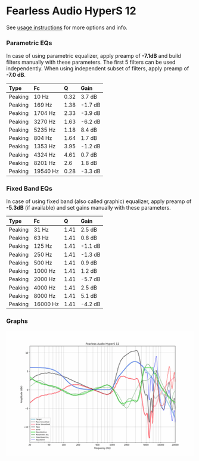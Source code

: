 # Fearless Audio HyperS 12
See [usage instructions](https://github.com/jaakkopasanen/AutoEq#usage) for more options and info.

### Parametric EQs
In case of using parametric equalizer, apply preamp of **-7.1dB** and build filters manually
with these parameters. The first 5 filters can be used independently.
When using independent subset of filters, apply preamp of **-7.0 dB**.

| Type    | Fc       |    Q | Gain    |
|:--------|:---------|:-----|:--------|
| Peaking | 10 Hz    | 0.32 | 3.7 dB  |
| Peaking | 169 Hz   | 1.38 | -1.7 dB |
| Peaking | 1704 Hz  | 2.33 | -3.9 dB |
| Peaking | 3270 Hz  | 1.63 | -6.2 dB |
| Peaking | 5235 Hz  | 1.18 | 8.4 dB  |
| Peaking | 804 Hz   | 1.64 | 1.7 dB  |
| Peaking | 1353 Hz  | 3.95 | -1.2 dB |
| Peaking | 4324 Hz  | 4.61 | 0.7 dB  |
| Peaking | 8201 Hz  | 2.6  | 1.8 dB  |
| Peaking | 19540 Hz | 0.28 | -3.3 dB |

### Fixed Band EQs
In case of using fixed band (also called graphic) equalizer, apply preamp of **-5.3dB**
(if available) and set gains manually with these parameters.

| Type    | Fc       |    Q | Gain    |
|:--------|:---------|:-----|:--------|
| Peaking | 31 Hz    | 1.41 | 2.5 dB  |
| Peaking | 63 Hz    | 1.41 | 0.8 dB  |
| Peaking | 125 Hz   | 1.41 | -1.1 dB |
| Peaking | 250 Hz   | 1.41 | -1.3 dB |
| Peaking | 500 Hz   | 1.41 | 0.9 dB  |
| Peaking | 1000 Hz  | 1.41 | 1.2 dB  |
| Peaking | 2000 Hz  | 1.41 | -5.7 dB |
| Peaking | 4000 Hz  | 1.41 | 2.5 dB  |
| Peaking | 8000 Hz  | 1.41 | 5.1 dB  |
| Peaking | 16000 Hz | 1.41 | -4.2 dB |

### Graphs
![](./Fearless%20Audio%20HyperS%2012.png)
